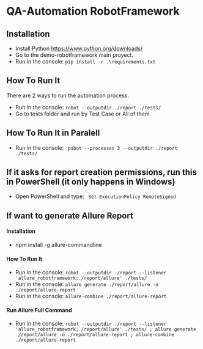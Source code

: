 # QA-Automation RobotFramework

## Installation
* Install Python https://www.python.org/downloads/
* Go to the demo-robotframework main proyect.
* Run in the console: ``` pip install -r .\requirements.txt ```

## How To Run It
There are 2 ways to run the automation process.
* Run in the console: ``` robot --outputdir ./report ./tests/ ```
* Go to tests folder and run by Test Case or All of them.

## How To Run It in Paralell
* Run in the console: ```  pabot --processes 3 --outputdir ./report ./tests/ ```

## If it asks for report creation permissions, run this in PowerShell (it only happens in Windows)
* Open PowerShell and type: ```  Set-ExecutionPolicy RemoteSigned ```

## If want to generate Allure Report
#### Installation
* npm install -g allure-commandline

#### How To Run It
* Run in the console: ``` robot --outputdir ./report --listener 'allure_robotframework;./report/allure' ./tests/ ```
* Run in the console: ``` allure generate ./report/allure -o ./report/allure-report ```
* Run in the console: ``` allure-combine ./report/allure-report ```

#### Run Allure Full Command
* Run in the console: ``` robot --outputdir ./report --listener 'allure_robotframework;./report/allure' ./tests/ ; allure generate ./report/allure -o ./report/allure-report ; allure-combine ./report/allure-report ```